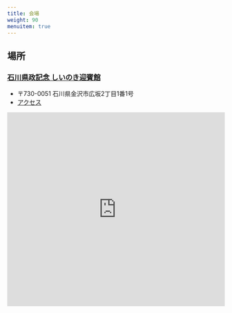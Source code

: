 ```yaml
---
title: 会場
weight: 90
menuitem: true
---
```


## 場所

### [石川県政記念 しいのき迎賓館](https://www.shiinoki-geihinkan.jp/)

- 〒730-0051 石川県金沢市広坂2丁目1番1号
- [アクセス](https://www.shiinoki-geihinkan.jp/about/access.html)

<iframe src="https://www.google.com/maps/embed?pb=!1m18!1m12!1m3!1d3204.655194937898!2d136.6552519758276!3d36.56242597231588!2m3!1f0!2f0!3f0!3m2!1i1024!2i768!4f13.1!3m3!1m2!1s0x5ff83381a69de249%3A0xae3bdf657b286f3c!2z55-z5bed55yM5pS_6KiY5b-144GX44GE44Gu44GN6L-O6LOT6aSo!5e0!3m2!1sja!2sjp!4v1702455097235!5m2!1sja!2sjp" width="100%" height="450" style="border:0;" allowfullscreen="" loading="lazy" referrerpolicy="no-referrer-when-downgrade"></iframe>
